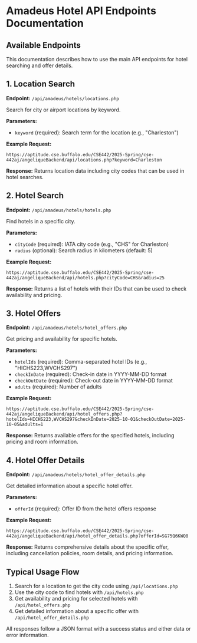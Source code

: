 # Amadeus Hotel API Endpoints Documentation

## Available Endpoints

This documentation describes how to use the main API endpoints for hotel searching and offer details.

## 1. Location Search

**Endpoint:** `/api/amadeus/hotels/locations.php`

Search for city or airport locations by keyword.

**Parameters:**

- `keyword` (required): Search term for the location (e.g., "Charleston")

**Example Request:**

```
https://aptitude.cse.buffalo.edu/CSE442/2025-Spring/cse-442aj/angeliqueBackend/api/locations.php?keyword=Charleston
```

**Response:** Returns location data including city codes that can be used in hotel searches.

## 2. Hotel Search

**Endpoint:** `/api/amadeus/hotels/hotels.php`

Find hotels in a specific city.

**Parameters:**

- `cityCode` (required): IATA city code (e.g., "CHS" for Charleston)
- `radius` (optional): Search radius in kilometers (default: 5)

**Example Request:**

```
https://aptitude.cse.buffalo.edu/CSE442/2025-Spring/cse-442aj/angeliqueBackend/api/hotels.php?cityCode=CHS&radius=25
```

**Response:** Returns a list of hotels with their IDs that can be used to check availability and pricing.

## 3. Hotel Offers

**Endpoint:** `/api/amadeus/hotels/hotel_offers.php`

Get pricing and availability for specific hotels.

**Parameters:**

- `hotelIds` (required): Comma-separated hotel IDs (e.g., "HICHS223,WVCHS297")
- `checkInDate` (required): Check-in date in YYYY-MM-DD format
- `checkOutDate` (required): Check-out date in YYYY-MM-DD format
- `adults` (required): Number of adults

**Example Request:**

```
https://aptitude.cse.buffalo.edu/CSE442/2025-Spring/cse-442aj/angeliqueBackend/api/hotel_offers.php?hotelIds=HICHS223,WVCHS297&checkInDate=2025-10-01&checkOutDate=2025-10-05&adults=1
```

**Response:** Returns available offers for the specified hotels, including pricing and room information.

## 4. Hotel Offer Details

**Endpoint:** `/api/amadeus/hotels/hotel_offer_details.php`

Get detailed information about a specific hotel offer.

**Parameters:**

- `offerId` (required): Offer ID from the hotel offers response

**Example Request:**

```
https://aptitude.cse.buffalo.edu/CSE442/2025-Spring/cse-442aj/angeliqueBackend/api/hotel_offer_details.php?offerId=SG75Q6KWQ8
```

**Response:** Returns comprehensive details about the specific offer, including cancellation policies, room details, and pricing information.

## Typical Usage Flow

1. Search for a location to get the city code using `/api/locations.php`
2. Use the city code to find hotels with `/api/hotels.php`
3. Get availability and pricing for selected hotels with `/api/hotel_offers.php`
4. Get detailed information about a specific offer with `/api/hotel_offer_details.php`

All responses follow a JSON format with a success status and either data or error information.

